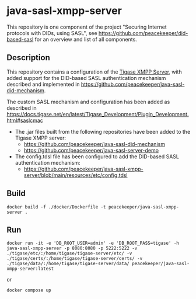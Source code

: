 # java-sasl-xmpp-server

This repository is one component of the project "Securing Internet protocols with DIDs, using SASL",
see https://github.com/peacekeeper/did-based-sasl for an overview and list of all components.

## Description

This repository contains a configuration of the [Tigase XMPP Server](https://tigase.net/xmpp-server/), with added support for the
DID-based SASL authentication mechanism described and implemented in https://github.com/peacekeeper/java-sasl-did-mechanism.

The custom SASL mechanism and configuration has been added as described in https://docs.tigase.net/en/latest/Tigase_Development/Plugin_Development.html#saslcmac

- The .jar files built from the following repositories have been added to the Tigase XMPP server:
  - https://github.com/peacekeeper/java-sasl-did-mechanism
  - https://github.com/peacekeeper/java-sasl-server-demo
- The config.tdsl file has been configured to add the DID-based SASL authentication mechanism:
  - https://github.com/peacekeeper/java-sasl-xmpp-server/blob/main/resources/etc/config.tdsl

## Build

```
docker build -f ./docker/Dockerfile -t peacekeeper/java-sasl-xmpp-server .
```

## Run

```
docker run -it -e 'DB_ROOT_USER=admin' -e 'DB_ROOT_PASS=tigase' -h java-sasl-xmpp-server -p 8080:8080 -p 5222:5222 -v ./tigase/etc/:/home/tigase/tigase-server/etc/ -v ./tigase/certs/:/home/tigase/tigase-server/certs/ -v ./tigase/data/:/home/tigase/tigase-server/data/ peacekeeper/java-sasl-xmpp-server:latest
```

or

```
docker compose up
```
